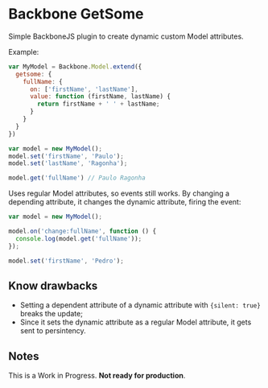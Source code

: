 # Backbone GetSome #

Simple BackboneJS plugin to create dynamic custom Model attributes.

Example:

```javascript
var MyModel = Backbone.Model.extend({
  getsome: {
    fullName: {
      on: ['firstName', 'lastName'],
      value: function (firstName, lastName) {
        return firstName + ' ' + lastName;
      }
    }
  }
})

var model = new MyModel();
model.set('firstName', 'Paulo');
model.set('lastName', 'Ragonha');

model.get('fullName') // Paulo Ragonha
```

Uses regular Model attributes, so events still works. By changing a depending attribute, it changes the dynamic attribute, firing the event:

```javascript
var model = new MyModel();

model.on('change:fullName', function () {
  console.log(model.get('fullName'));
});

model.set('firstName', 'Pedro');
```

## Know drawbacks ##

* Setting a dependent attribute of a dynamic attribute with `{silent: true}` breaks the update;
* Since it sets the dynamic attribute as a regular Model attribute, it gets sent to persintency.

## Notes ##

This is a Work in Progress. **Not ready for production**.